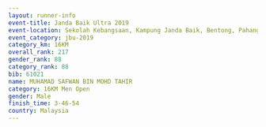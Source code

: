 ```yaml
---
layout: runner-info 
event-title: Janda Baik Ultra 2019
event-location: Sekolah Kebangsaan, Kampung Janda Baik, Bentong, Pahang, Malaysia
event_category: jbu-2019 
category_km: 16KM  
overall_rank: 217
gender_rank: 88
category_rank: 88
bib: 61021
name: MUHAMAD SAFWAN BIN MOHD TAHIR
category: 16KM Men Open
gender: Male
finish_time: 3-46-54
country: Malaysia
---
```

